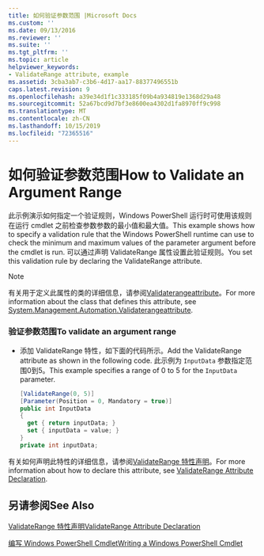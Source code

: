 ```yaml
---
title: 如何验证参数范围 |Microsoft Docs
ms.custom: ''
ms.date: 09/13/2016
ms.reviewer: ''
ms.suite: ''
ms.tgt_pltfrm: ''
ms.topic: article
helpviewer_keywords:
- ValidateRange attribute, example
ms.assetid: 3cba3ab7-c3b6-4d17-aa17-88377496551b
caps.latest.revision: 9
ms.openlocfilehash: a39e34d1f1c333185f09b4a934819e1368d29a48
ms.sourcegitcommit: 52a67bcd9d7bf3e8600ea4302d1fa8970ff9c998
ms.translationtype: MT
ms.contentlocale: zh-CN
ms.lasthandoff: 10/15/2019
ms.locfileid: "72365516"
---
```

# <a name="how-to-validate-an-argument-range"></a><span data-ttu-id="371e8-102">如何验证参数范围</span><span class="sxs-lookup"><span data-stu-id="371e8-102">How to Validate an Argument Range</span></span>

<span data-ttu-id="371e8-103">此示例演示如何指定一个验证规则，Windows PowerShell 运行时可使用该规则在运行 cmdlet 之前检查参数参数的最小值和最大值。</span><span class="sxs-lookup"><span data-stu-id="371e8-103">This example shows how to specify a validation rule that the Windows PowerShell runtime can use to check the minimum and maximum values of the parameter argument before the cmdlet is run.</span></span> <span data-ttu-id="371e8-104">可以通过声明 ValidateRange 属性设置此验证规则。</span><span class="sxs-lookup"><span data-stu-id="371e8-104">You set this validation rule by declaring the ValidateRange attribute.</span></span>

> [!NOTE]
> <span data-ttu-id="371e8-105">有关用于定义此属性的类的详细信息，请参阅[Validaterangeattribute](/dotnet/api/System.Management.Automation.ValidateRangeAttribute)。</span><span class="sxs-lookup"><span data-stu-id="371e8-105">For more information about the class that defines this attribute, see [System.Management.Automation.Validaterangeattribute](/dotnet/api/System.Management.Automation.ValidateRangeAttribute).</span></span>

### <a name="to-validate-an-argument-range"></a><span data-ttu-id="371e8-106">验证参数范围</span><span class="sxs-lookup"><span data-stu-id="371e8-106">To validate an argument range</span></span>

- <span data-ttu-id="371e8-107">添加 ValidateRange 特性，如下面的代码所示。</span><span class="sxs-lookup"><span data-stu-id="371e8-107">Add the ValidateRange attribute as shown in the following code.</span></span> <span data-ttu-id="371e8-108">此示例为 `InputData` 参数指定范围0到5。</span><span class="sxs-lookup"><span data-stu-id="371e8-108">This example specifies a range of 0 to 5 for the `InputData` parameter.</span></span>

    ```csharp
    [ValidateRange(0, 5)]
    [Parameter(Position = 0, Mandatory = true)]
    public int InputData
    {
      get { return inputData; }
      set { inputData = value; }
    }
    private int inputData;
    ```

<span data-ttu-id="371e8-109">有关如何声明此特性的详细信息，请参阅[ValidateRange 特性声明](./validaterange-attribute-declaration.md)。</span><span class="sxs-lookup"><span data-stu-id="371e8-109">For more information about how to declare this attribute, see [ValidateRange Attribute Declaration](./validaterange-attribute-declaration.md).</span></span>

## <a name="see-also"></a><span data-ttu-id="371e8-110">另请参阅</span><span class="sxs-lookup"><span data-stu-id="371e8-110">See Also</span></span>

[<span data-ttu-id="371e8-111">ValidateRange 特性声明</span><span class="sxs-lookup"><span data-stu-id="371e8-111">ValidateRange Attribute Declaration</span></span>](./validaterange-attribute-declaration.md)

[<span data-ttu-id="371e8-112">编写 Windows PowerShell Cmdlet</span><span class="sxs-lookup"><span data-stu-id="371e8-112">Writing a Windows PowerShell Cmdlet</span></span>](./writing-a-windows-powershell-cmdlet.md)
